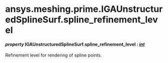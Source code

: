 # ansys.meshing.prime.IGAUnstructuredSplineSurf.spline_refinement_level



#### *property* IGAUnstructuredSplineSurf.spline_refinement_level *: [int](https://docs.python.org/3.11/library/functions.html#int)*

Refinement level for rendering of spline points.

<!-- !! processed by numpydoc !! -->

